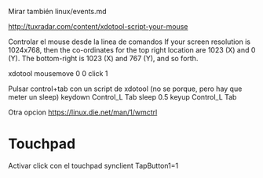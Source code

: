 Mirar también linux/events.md



http://tuxradar.com/content/xdotool-script-your-mouse

Controlar el mouse desde la linea de comandos
If your screen resolution is 1024x768, then the co-ordinates for the top right location are 1023 (X) and 0 (Y). The bottom-right is 1023 (X) and 767 (Y), and so forth.

xdotool mousemove 0 0 click 1



Pulsar control+tab con un script de xdotool (no se porque, pero hay que meter un sleep)
keydown Control_L Tab
sleep 0.5
keyup Control_L Tab



Otra opcion
https://linux.die.net/man/1/wmctrl


# Touchpad
Activar click con el touchpad
synclient TapButton1=1
